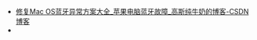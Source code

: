 - [修复Mac OS蓝牙异常方案大全_苹果电脑蓝牙故障_高斯纯牛奶的博客-CSDN博客](https://blog.csdn.net/u012966194/article/details/102469779?spm=1001.2101.3001.6650.3&utm_medium=distribute.pc_relevant.none-task-blog-2%7Edefault%7ECTRLIST%7ERate-3-102469779-blog-119611261.235%5Ev38%5Epc_relevant_default_base&depth_1-utm_source=distribute.pc_relevant.none-task-blog-2%7Edefault%7ECTRLIST%7ERate-3-102469779-blog-119611261.235%5Ev38%5Epc_relevant_default_base&utm_relevant_index=6)
- 